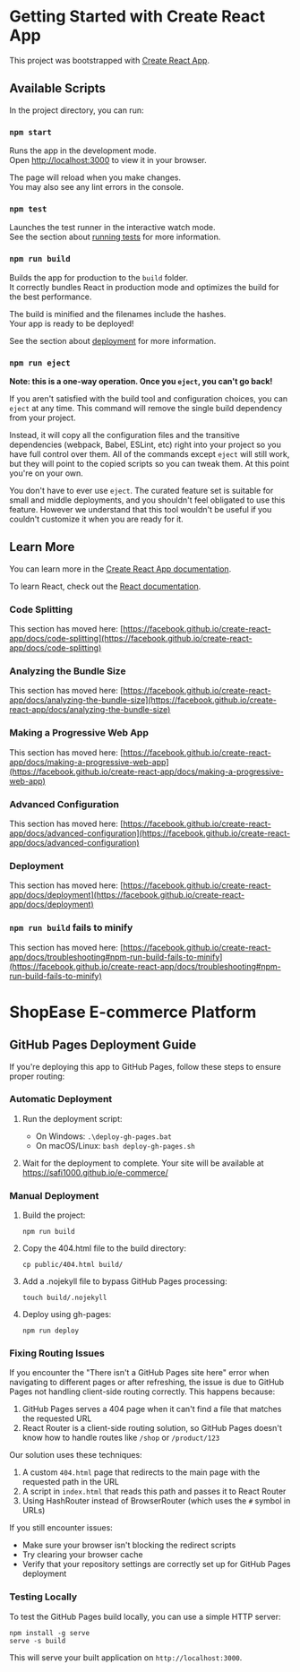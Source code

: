 # Getting Started with Create React App

This project was bootstrapped with [Create React App](https://github.com/facebook/create-react-app).

## Available Scripts

In the project directory, you can run:

### `npm start`

Runs the app in the development mode.\
Open [http://localhost:3000](http://localhost:3000) to view it in your browser.

The page will reload when you make changes.\
You may also see any lint errors in the console.

### `npm test`

Launches the test runner in the interactive watch mode.\
See the section about [running tests](https://facebook.github.io/create-react-app/docs/running-tests) for more information.

### `npm run build`

Builds the app for production to the `build` folder.\
It correctly bundles React in production mode and optimizes the build for the best performance.

The build is minified and the filenames include the hashes.\
Your app is ready to be deployed!

See the section about [deployment](https://facebook.github.io/create-react-app/docs/deployment) for more information.

### `npm run eject`

**Note: this is a one-way operation. Once you `eject`, you can't go back!**

If you aren't satisfied with the build tool and configuration choices, you can `eject` at any time. This command will remove the single build dependency from your project.

Instead, it will copy all the configuration files and the transitive dependencies (webpack, Babel, ESLint, etc) right into your project so you have full control over them. All of the commands except `eject` will still work, but they will point to the copied scripts so you can tweak them. At this point you're on your own.

You don't have to ever use `eject`. The curated feature set is suitable for small and middle deployments, and you shouldn't feel obligated to use this feature. However we understand that this tool wouldn't be useful if you couldn't customize it when you are ready for it.

## Learn More

You can learn more in the [Create React App documentation](https://facebook.github.io/create-react-app/docs/getting-started).

To learn React, check out the [React documentation](https://reactjs.org/).

### Code Splitting

This section has moved here: [https://facebook.github.io/create-react-app/docs/code-splitting](https://facebook.github.io/create-react-app/docs/code-splitting)

### Analyzing the Bundle Size

This section has moved here: [https://facebook.github.io/create-react-app/docs/analyzing-the-bundle-size](https://facebook.github.io/create-react-app/docs/analyzing-the-bundle-size)

### Making a Progressive Web App

This section has moved here: [https://facebook.github.io/create-react-app/docs/making-a-progressive-web-app](https://facebook.github.io/create-react-app/docs/making-a-progressive-web-app)

### Advanced Configuration

This section has moved here: [https://facebook.github.io/create-react-app/docs/advanced-configuration](https://facebook.github.io/create-react-app/docs/advanced-configuration)

### Deployment

This section has moved here: [https://facebook.github.io/create-react-app/docs/deployment](https://facebook.github.io/create-react-app/docs/deployment)

### `npm run build` fails to minify

This section has moved here: [https://facebook.github.io/create-react-app/docs/troubleshooting#npm-run-build-fails-to-minify](https://facebook.github.io/create-react-app/docs/troubleshooting#npm-run-build-fails-to-minify)

# ShopEase E-commerce Platform

## GitHub Pages Deployment Guide

If you're deploying this app to GitHub Pages, follow these steps to ensure proper routing:

### Automatic Deployment

1. Run the deployment script:
   - On Windows: `.\deploy-gh-pages.bat`
   - On macOS/Linux: `bash deploy-gh-pages.sh`

2. Wait for the deployment to complete. Your site will be available at https://safi1000.github.io/e-commerce/

### Manual Deployment

1. Build the project:
   ```
   npm run build
   ```

2. Copy the 404.html file to the build directory:
   ```
   cp public/404.html build/
   ```

3. Add a .nojekyll file to bypass GitHub Pages processing:
   ```
   touch build/.nojekyll
   ```

4. Deploy using gh-pages:
   ```
   npm run deploy
   ```

### Fixing Routing Issues

If you encounter the "There isn't a GitHub Pages site here" error when navigating to different pages or after refreshing, the issue is due to GitHub Pages not handling client-side routing correctly. This happens because:

1. GitHub Pages serves a 404 page when it can't find a file that matches the requested URL
2. React Router is a client-side routing solution, so GitHub Pages doesn't know how to handle routes like `/shop` or `/product/123`

Our solution uses these techniques:

1. A custom `404.html` page that redirects to the main page with the requested path in the URL
2. A script in `index.html` that reads this path and passes it to React Router
3. Using HashRouter instead of BrowserRouter (which uses the `#` symbol in URLs)

If you still encounter issues:
- Make sure your browser isn't blocking the redirect scripts
- Try clearing your browser cache
- Verify that your repository settings are correctly set up for GitHub Pages deployment

### Testing Locally

To test the GitHub Pages build locally, you can use a simple HTTP server:

```
npm install -g serve
serve -s build
```

This will serve your built application on `http://localhost:3000`.
